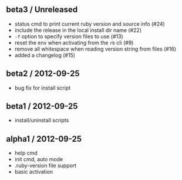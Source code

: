 ## beta3 / Unreleased

* status cmd to print current ruby version and source info (#24)
* include the release in the local install dir name (#22)
* `-f` option to specify version files to use (#13)
* reset the env when activating from the `rb` cli (#9)
* remove all whitespace when reading version string from files (#16)
* added a changelog (#15)

## beta2 / 2012-09-25

* bug fix for install script

## beta1 / 2012-09-25

* install/uninstall scripts

## alpha1 / 2012-09-25

* help cmd
* init cmd, auto mode
* .ruby-version file support
* basic activation
